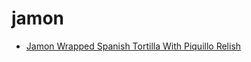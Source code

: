 # jamon

 * [Jamon Wrapped Spanish Tortilla With Piquillo Relish](index/j/jamon-wrapped-spanish-tortilla-with-piquillo-relish.json)
